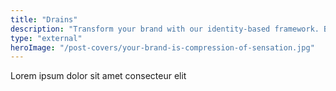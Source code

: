 ```yaml
---
title: "Drains"
description: "Transform your brand with our identity-based framework. Boost success, develop clear customer avatars, and navigate market complexities. Start now!"
type: "external"
heroImage: "/post-covers/your-brand-is-compression-of-sensation.jpg"
---
```



Lorem ipsum dolor sit amet consecteur elit